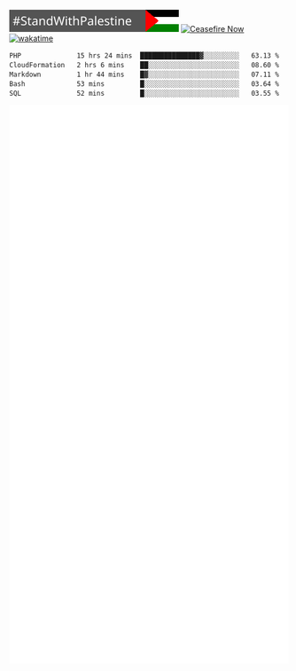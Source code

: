 [![github](https://raw.githubusercontent.com/saedyousef/StandWithPalestine/main/badges/flat/StandWithPalestine.svg)](https://github.com/saedyousef/StandWithPalestine)
[![Ceasefire Now](https://badge.techforpalestine.org/default)](https://techforpalestine.org/learn-more)
[![wakatime](https://wakatime.com/badge/user/03bf07e2-4c78-4826-8603-8922f0241061.svg)](https://wakatime.com/@03bf07e2-4c78-4826-8603-8922f0241061)
<!-- [![committers.top badge](https://user-badge.committers.top/jordan_private/saedyousef.svg)](https://user-badge.committers.top/jordan_private/saedyousef) -->

<!-- ![Profile Views](https://visitor-badge.glitch.me/badge?page_id=saedyousef.saedyousef&left_color=grey&right_color=blue&left_text=👀+Profile+Views) -->



<!-- <img src="https://github-readme-stats.vercel.app/api?username=saedyousef&show_icons=true&count_private=true" width="100%" /> --> 

<!--START_SECTION:waka-->

```txt
PHP              15 hrs 24 mins  ███████████████▓░░░░░░░░░   63.13 %
CloudFormation   2 hrs 6 mins    ██░░░░░░░░░░░░░░░░░░░░░░░   08.60 %
Markdown         1 hr 44 mins    █▓░░░░░░░░░░░░░░░░░░░░░░░   07.11 %
Bash             53 mins         █░░░░░░░░░░░░░░░░░░░░░░░░   03.64 %
SQL              52 mins         █░░░░░░░░░░░░░░░░░░░░░░░░   03.55 %
```

<!--END_SECTION:waka-->
    
<!-- ![github contribution grid snake animation](https://raw.githubusercontent.com/saedyousef/saedyousef/output/github-contribution-grid-snake.svg) -->


![Metrics](./github-metrics.svg)
